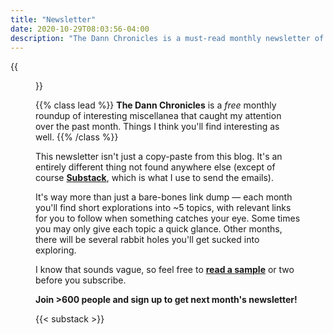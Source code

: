 ```yaml
---
title: "Newsletter"
date: 2020-10-29T08:03:56-04:00
description: "The Dann Chronicles is a must-read monthly newsletter of interesting miscellanea"
---
```


{{<figure src="/images/dann-hollow-eyes.png" class="pull-right" >}}

{{% class lead %}}
**The Dann Chronicles** is a _free_ monthly roundup of interesting miscellanea that caught my attention over the past month. Things I think you'll find interesting as well.
{{% /class %}}

This newsletter isn't just a copy-paste from this blog. It's an entirely different thing not found anywhere else (except of course **[Substack](https://dannberg.substack.com/)**, which is what I use to send the emails).

It's way more than just a bare-bones link dump — each month you'll find short explorations into &#126;5 topics, with relevant links for you to follow when something catches your eye. Some times you may only give each topic a quick glance. Other months, there will be several rabbit holes you'll get sucked into exploring.

I know that sounds vague, so feel free to **[read a sample](https://dannberg.substack.com/)** or two before you subscribe.

**Join >600 people and sign up to get next month's newsletter!**

{{< substack >}}
